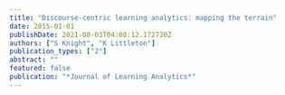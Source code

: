 ```yaml
---
title: "Discourse-centric learning analytics: mapping the terrain"
date: 2015-01-01
publishDate: 2021-08-03T04:08:12.172720Z
authors: ["S Knight", "K Littleton"]
publication_types: ["2"]
abstract: ""
featured: false
publication: "*Journal of Learning Analytics*"
---
```


